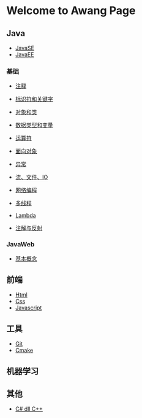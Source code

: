 # Welcome to Awang Page

## Java
- [JavaSE](Notes/Java/JavaSE)
- [JavaEE]()

### 基础
- [注释](Notes/Java/Basic/Notes.md)
- [标识符和关键字]()


- [对象和类](Notes/Java/Basic/ClassAndObject.md)
- [数据类型和变量](Notes/Java/Basic/Variable.md)
- [运算符](Notes/Java/Basic/Operator.md)
- [面向对象](Notes/Java/Basic/ObjectOriented.md)
- [异常](Notes/Java/Basic/Exception.md)
- [流、文件、IO](Notes/Java/JavaAPI/Stream.md)
- [网络编程](Notes/Java/Basic/Network.md)
- [多线程](Notes/Java/Basic/Thread.md)
- [Lambda](Notes/Java/集合/Lambda.md)
- [注解与反射](Notes/Java/Basic/AnnotationReflection.md)

### JavaWeb
- [基本概念](Java/JavaWeb/BasicConcept.md)

## 前端
- [Html](Notes/Frontend/html.md)
- [Css](Notes/Frontend/css.md)
- [Javascript](Notes/Frontend/javascript.md)

## 工具
-  [Git](Notes/Tools/git.md)
- [Cmake](Notes/Tools/cmake.md)

## 机器学习



## 其他
- [C# dll C++](Notes/Others/CsharpDll.md)